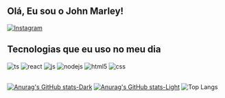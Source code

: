 ## Olá, Eu sou o John Marley!

[![Instagram](https://img.shields.io/badge/Instagram-E4405F?style=for-the-badge&logo=instagram&logoColor=white)](https://www.instagram.com/marleyy_ss/)

## Tecnologias que eu uso no meu dia

<div style="display: inline_block">
  <img align="center" alt="ts" src="https://img.shields.io/badge/TypeScript-007ACC?style=for-the-badge&logo=typescript&logoColor=white" />
  <img align="center" alt="react" src="https://img.shields.io/badge/React-20232A?style=for-the-badge&logo=react&logoColor=61DAFB" />
  <img align="center" alt="js" src="https://img.shields.io/badge/JavaScript-F7DF1E?style=for-the-badge&logo=javascript&logoColor=black" />
  <img align="center" alt="nodejs" src="https://img.shields.io/badge/Node.js-43853D?style=for-the-badge&logo=node.js&logoColor=white" />
  <img align="center" alt="html5" src="https://img.shields.io/badge/HTML5-E34F26?style=for-the-badge&logo=html5&logoColor=white" />
  <img align="center" alt="css" src="https://img.shields.io/badge/CSS3-1572B6?style=for-the-badge&logo=css3&logoColor=white" />
</div><br/>

[![Anurag's GitHub stats-Dark](https://github-readme-stats.vercel.app/api?username=JohnMarleySS&show_icons=true&theme=dark#gh-dark-mode-only)](https://github.com/JohnMarleySS/github-readme-stats#gh-dark-mode-only)
[![Anurag's GitHub stats-Light](https://github-readme-stats.vercel.app/api?username=JohnMarleySS&show_icons=true&theme=default#gh-light-mode-only)](https://github.com/anuraghazra/github-readme-stats#gh-light-mode-only)
![Top Langs](https://github-readme-stats.vercel.app/api/top-langs/?username=anuraghazra&hide_progress=true)

